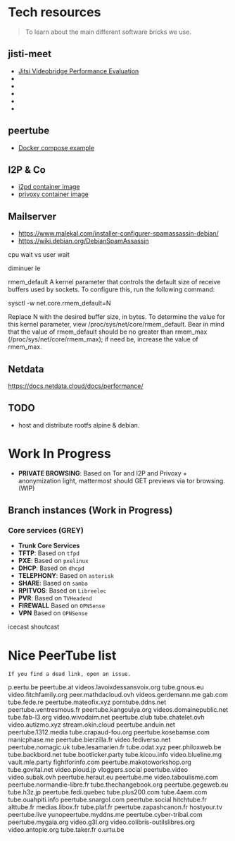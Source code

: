 # Tech resources

> To learn about the main different software bricks we use.

## jisti-meet

* [Jitsi Videobridge Performance Evaluation](https://jitsi.org/jitsi-videobridge-performance-evaluation/)
* [](https://www.speedguide.net/port.php?port=3478)
* [](https://meetrix.io/blog/webrtc/jitsi/jitsi-meet-and-firewalls.html)
* [](https://meetrix.io/blog/webrtc/jitsi/setting-up-a-turn-server-for-jitsi-meet.html)
* [](https://github.com/jitsi/jitsi-meet/issues/797)
* [](https://meetrix.io/blog/webrtc/jitsi/meet/installing.html)

## peertube

* [Docker compose example](https://yerbamate.dev/nutomic/peertube.social/src/branch/master/templates/docker-compose.yml)

## I2P & Co

* [i2pd container image](https://hub.docker.com/r/meeh/i2pd)
* [privoxy container image](https://hub.docker.com/r/splazit/privoxy-alpine)

## Mailserver

* https://www.malekal.com/installer-configurer-spamassassin-debian/
* https://wiki.debian.org/DebianSpamAssassin

cpu wait vs user wait

diminuer le

rmem_default
A kernel parameter that controls the default size of receive buffers used by sockets. To configure this, run the following command:

sysctl -w net.core.rmem_default=N

Replace N with the desired buffer size, in bytes. To determine the value for this kernel parameter, view /proc/sys/net/core/rmem_default. Bear in mind that the value of rmem_default should be no greater than rmem_max (/proc/sys/net/core/rmem_max); if need be, increase the value of rmem_max.

## Netdata

https://docs.netdata.cloud/docs/performance/

## TODO

* host and distribute rootfs alpine & debian.

# Work In Progress

* **PRIVATE BROWSING**: Based on Tor and I2P and Privoxy + anonymization light, mattermost should GET previews via tor browsing. (WIP)

## Branch instances (Work in Progress)

### Core services (GREY)

* **Trunk Core Services**
* **TFTP**: Based on `tfpd`
* **PXE**: Based on `pxelinux`
* **DHCP**: Based on `dhcpd`
* **TELEPHONY**: Based on `asterisk`
* **SHARE**: Based on `samba`
* **RPITVOS**: Based on `Libreelec`
* **PVR**: Based on `TVHeadend`
* **FIREWALL** Based on `OPNSense`
* **VPN** Based on `OPNSense`

icecast
shoutcast

# Nice PeerTube list

```
If you find a dead link, open an issue.
```

p.eertu.be
peertube.at
videos.lavoixdessansvoix.org
tube.gnous.eu
video.fitchfamily.org
peer.mathdacloud.ovh
videos.gerdemann.me
gab.com
tube.fede.re
peertube.mateofix.xyz
porntube.ddns.net
peertube.ventresmous.fr
peertube.kangoulya.org
videos.domainepublic.net
tube.fab-l3.org
video.wivodaim.net
peertube.club
tube.chatelet.ovh
video.autizmo.xyz
stream.okin.cloud
peertube.anduin.net
peertube.1312.media
tube.crapaud-fou.org
peertube.kosebamse.com
manicphase.me
peertube.bierzilla.fr
video.fediverso.net
peertube.nomagic.uk
tube.lesamarien.fr
tube.odat.xyz
peer.philoxweb.be
tube.backbord.net
tube.bootlicker.party
tube.kicou.info
video.blueline.mg
vault.mle.party
fightforinfo.com
peertube.makotoworkshop.org
tube.govital.net
video.ploud.jp
vloggers.social
peertube.video
video.subak.ovh
peertube.heraut.eu
peertube.me
video.taboulisme.com
peertube.normandie-libre.fr
tube.thechangebook.org
peertube.gegeweb.eu
tube.h3z.jp
peertube.fedi.quebec
tube.plus200.com
tube.4aem.com
tube.ouahpiti.info
peertube.snargol.com
peertube.social
hitchtube.fr
alttube.fr
medias.libox.fr
tube.plaf.fr
peertube.zapashcanon.fr
hostyour.tv
peertube.live
yunopeertube.myddns.me
peertube.cyber-tribal.com
peertube.mygaia.org
video.g3l.org
video.colibris-outilslibres.org
video.antopie.org
tube.taker.fr
o.urtu.be